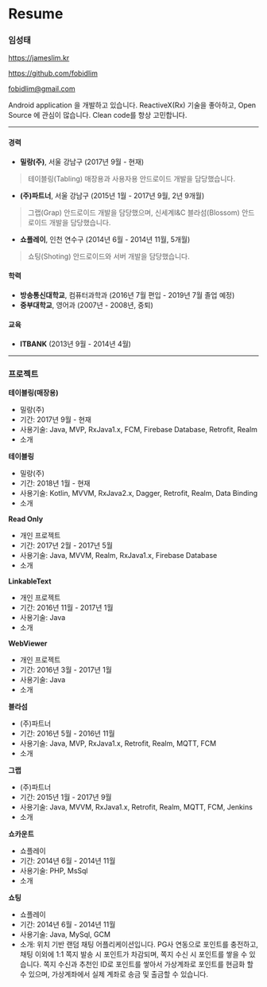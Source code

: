 # Resume

### 임성태

https://jameslim.kr

https://github.com/fobidlim

<fobidlim@gmail.com>

Android application 을 개발하고 있습니다.
ReactiveX(Rx) 기술을 좋아하고, Open Source 에 관심이 많습니다. Clean code를 항상 고민합니다.

---

#### 경력

- **밀랑(주)**, 서울 강남구 (2017년 9월 - 현재)

> 테이블링(Tabling) 매장용과 사용자용 안드로이드 개발을 담당했습니다.

- **(주)파트너**, 서울 강남구 (2015년 1월 - 2017년 9월, 2년 9개월)

> 그랩(Grap) 안드로이드 개발을 담당했으며, 신세계I&C 블라섬(Blossom) 안드로이드 개발을 담당했습니다.

- **쇼플레이**, 인천 연수구 (2014년 6월 - 2014년 11월, 5개월)

> 쇼팅(Shoting) 안드로이드와 서버 개발을 담당했습니다.

#### 학력

- **방송통신대학교**, 컴퓨터과학과 (2016년 7월 편입 - 2019년 7월 졸업 예정)
- **중부대학교**, 영어과 (2007년 - 2008년, 중퇴)

#### 교육

- **ITBANK** (2013년 9월 - 2014년 4월)

---

### 프로젝트

**테이블링(매장용)**
- 밀랑(주)
- 기간: 2017년 9월 - 현재
- 사용기술: Java, MVP, RxJava1.x, FCM, Firebase Database, Retrofit, Realm
- 소개

**테이블링**
- 밀랑(주)
- 기간: 2018년 1월 - 현재
- 사용기술: Kotlin, MVVM, RxJava2.x, Dagger, Retrofit, Realm, Data Binding
- 소개

**Read Only**
- 개인 프로젝트
- 기간: 2017년 2월 - 2017년 5월
- 사용기술: Java, MVVM, Realm, RxJava1.x, Firebase Database
- 소개

**LinkableText**
- 개인 프로젝트
- 기간: 2016년 11월 - 2017년 1월
- 사용기술: Java
- 소개

**WebViewer**
- 개인 프로젝트
- 기간: 2016년 3월 - 2017년 1월
- 사용기술: Java
- 소개

**블라섬**
- (주)파트너
- 기간: 2016년 5월 - 2016년 11월
- 사용기술: Java, MVP, RxJava1.x, Retrofit, Realm, MQTT, FCM
- 소개

**그랩**
- (주)파트너
- 기간: 2015년 1월 - 2017년 9월
- 사용기술: Java, MVVM, RxJava1.x, Retrofit, Realm, MQTT, FCM, Jenkins
- 소개

**쇼카운트**
- 쇼플레이
- 기간: 2014년 6월 - 2014년 11월
- 사용기술: PHP, MsSql
- 소개

**쇼팅**
- 쇼플레이
- 기간: 2014년 6월 - 2014년 11월
- 사용기술: Java, MySql, GCM
- 소개: 위치 기반 랜덤 채팅 어플리케이션입니다. PG사 연동으로 포인트를 충전하고, 채팅 이외에 1:1 쪽지 발송 시 포인트가 차감되며, 쪽지 수신 시 포인트를 쌓을 수 있습니다. 쪽지 수신과 추천인 ID로 포인트를 쌓아서 가상계좌로 포인트를 현금화 할 수 있으며, 가상계좌에서 실제 계좌로 송금 및 출금할 수 있습니다.